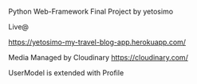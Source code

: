 Python Web-Framework Final Project by yetosimo

Live@

https://yetosimo-my-travel-blog-app.herokuapp.com/

Media Managed by Cloudinary
https://cloudinary.com/

UserModel is extended with Profile